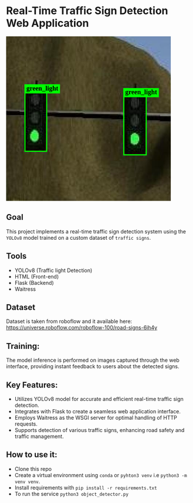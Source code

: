 # Real-Time Traffic Sign Detection Web Application
![Screenshot of a model which detected traffic lights](https://github.com/umairmaratab/Real-Time-Traffic-Sign-Detection-Web-Application-with-YOLOv8-Model/blob/main/traffic_lights.png)
## Goal
This project implements a real-time traffic sign detection system using the `YOLOv8` model trained on a custom dataset of `traffic signs`. 

## Tools
* YOLOv8 (Traffic light Detection)
* HTML (Front-end)
* Flask (Backend)
* Waitress

## Dataset
Dataset is taken from roboflow and it available here: https://universe.roboflow.com/roboflow-100/road-signs-6ih4y

## Training:
The model inference is performed on images captured through the web interface, providing instant feedback to users about the detected signs.

## Key Features:

* Utilizes YOLOv8 model for accurate and efficient real-time traffic sign detection.
* Integrates with Flask to create a seamless web application interface.
* Employs Waitress as the WSGI server for optimal handling of HTTP requests.
* Supports detection of various traffic signs, enhancing road safety and traffic management.

## How to use it:
* Clone this repo
* Create a  virtual environment using `conda` or `pyhton3 venv` i.e `python3 -m venv venv`.
* Install requirements with `pip install -r requirements.txt`
* To run the service `python3 object_detector.py`
